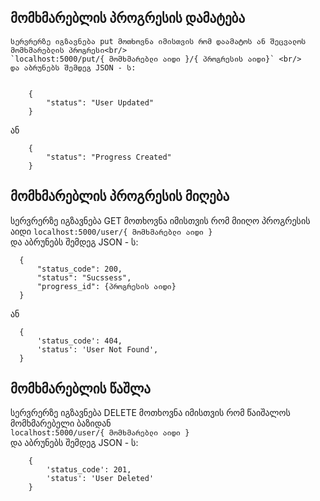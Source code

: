 

## მომხმარებლის პროგრესის დამატება
    
    სერვრერზე იგზავნება put მოთხოვნა იმისთვის რომ დაამატოს ან შეცვალოს მომხმარებლის პროგრესი<br/>
    `localhost:5000/put/{ მომხმარებლი აიდი }/{ პროგრესის აიდი}` <br/>
    და აბრუნებს შემდეგ JSON - ს:

    
        {
            "status": "User Updated"
        }    
      
    
   ან
    
    
        {
            "status": "Progress Created"
        }    
     


## მომხმარებლის პროგრესის მიღება
  სერვრერზე იგზავნება GET მოთხოვნა იმისთვის რომ მიიღო პროგრესის აიდი
  `localhost:5000/user/{ მომხმარებლი აიდი }`<br/>
  და აბრუნებს შემდეგ JSON - ს:<br/>
  
      { 
          "status_code": 200, 
          "status": "Sucssess", 
          "progress_id": {პროგრესის აიდი}
      }    
    

  ან

  
      {
          'status_code': 404,
          'status': 'User Not Found',
      }
  	

## მომხმარებლის წაშლა
სერვრერზე იგზავნება DELETE მოთხოვნა იმისთვის რომ წაიშალოს მომხმარებელი ბაზიდან<br/>
    `localhost:5000/user/{ მომხმარებლი აიდი }`<br>
	და აბრუნებს შემდეგ JSON - ს:

    
        {
            'status_code': 201,
            'status': 'User Deleted'
        }    
    